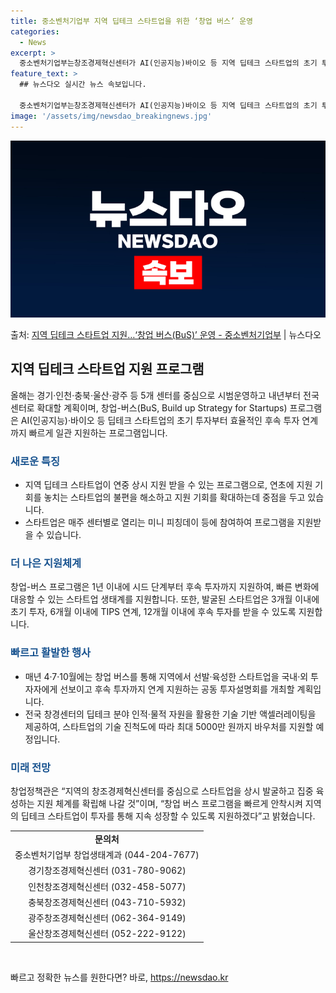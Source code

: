 ```yaml
---
title: 중소벤처기업부 지역 딥테크 스타트업을 위한 ‘창업 버스’ 운영
categories:
  - News
excerpt: >
  중소벤처기업부는창조경제혁신센터가 AI(인공지능)바이오 등 지역 딥테크 스타트업의 초기 투자부터후속 투자 연계…
feature_text: >
  ## 뉴스다오 실시간 뉴스 속보입니다.

  중소벤처기업부는창조경제혁신센터가 AI(인공지능)바이오 등 지역 딥테크 스타트업의 초기 투자부터후속 투자 연계…
image: '/assets/img/newsdao_breakingnews.jpg'
---
```


![뉴스다오 속보](/assets/img/newsdao_breakingnews.jpg)

<p>출처: <a href="https://newsdao.kr/3821" rel="dofollow">지역 딥테크 스타트업 지원…‘창업 버스(BuS)’ 운영 - 중소벤처기업부</a> | 뉴스다오</p>

<h2 data-ke-size="size26">지역 딥테크 스타트업 지원 프로그램</h2>
<p data-ke-size="size16">올해는 경기·인천·충북·울산·광주 등 5개 센터를 중심으로 시범운영하고 내년부터 전국 센터로 확대할 계획이며, 창업-버스(BuS, Build up Strategy for Startups) 프로그램은 AI(인공지능)·바이오 등 딥테크 스타트업의 초기 투자부터 효율적인 후속 투자 연계까지 빠르게 일관 지원하는 프로그램입니다.</p>

<h3><span style="color: #1a5490;">새로운 특징</span></h3>
<ul>
  <li>지역 딥테크 스타트업이 연중 상시 지원 받을 수 있는 프로그램으로, 연초에 지원 기회를 놓치는 스타트업의 불편을 해소하고 지원 기회를 확대하는데 중점을 두고 있습니다.</li>
  <li>스타트업은 매주 센터별로 열리는 미니 피칭데이 등에 참여하여 프로그램을 지원받을 수 있습니다.</li>
</ul>

<h3><span style="color: #1a5490;">더 나은 지원체계</span></h3>
<p data-ke-size="size16">창업-버스 프로그램은 1년 이내에 시드 단계부터 후속 투자까지 지원하여, 빠른 변화에 대응할 수 있는 스타트업 생태계를 지원합니다. 또한, 발굴된 스타트업은 3개월 이내에 초기 투자, 6개월 이내에 TIPS 연계, 12개월 이내에 후속 투자를 받을 수 있도록 지원합니다.</p>

<h3><span style="color: #1a5490;">빠르고 활발한 행사</span></h3>
<ul>
  <li>매년 4·7·10월에는 창업 버스를 통해 지역에서 선발·육성한 스타트업을 국내·외 투자자에게 선보이고 후속 투자까지 연계 지원하는 공동 투자설명회를 개최할 계획입니다.</li>
  <li>전국 창경센터의 딥테크 분야 인적·물적 자원을 활용한 기술 기반 액셀러레이팅을 제공하여, 스타트업의 기술 진척도에 따라 최대 5000만 원까지 바우처를 지원할 예정입니다.</li>
</ul>

<h3><span style="color: #1a5490;">미래 전망</span></h3>
<p data-ke-size="size16">창업정책관은 “지역의 창조경제혁신센터를 중심으로 스타트업을 상시 발굴하고 집중 육성하는 지원 체계를 확립해 나갈 것”이며, “창업 버스 프로그램을 빠르게 안착시켜 지역의 딥테크 스타트업이 투자를 통해 지속 성장할 수 있도록 지원하겠다”고 밝혔습니다.</p>

<table>
  <tr>
    <td style="text-align: center; height: 17px;"><b>문의처</b></td>
  </tr>
  <tr>
    <td style="text-align: center; height: 17px;">중소벤처기업부 창업생태계과 (044-204-7677)</td>
  </tr>
  <tr>
    <td style="text-align: center; height: 17px;">경기창조경제혁신센터 (031-780-9062)</td>
  </tr>
  <tr>
    <td style="text-align: center; height: 17px;">인천창조경제혁신센터 (032-458-5077)</td>
  </tr>
  <tr>
    <td style="text-align: center; height: 17px;">충북창조경제혁신센터 (043-710-5932)</td>
  </tr>
  <tr>
    <td style="text-align: center; height: 17px;">광주창조경제혁신센터 (062-364-9149)</td>
  </tr>
  <tr>
    <td style="text-align: center; height: 17px;">울산창조경제혁신센터 (052-222-9122)</td>
  </tr>
</table>

<p data-ke-size="size16">&nbsp;</p> 

빠르고 정확한 뉴스를 원한다면? 바로, <a href="https://newsdao.kr" rel="dofollow">https://newsdao.kr</a>


